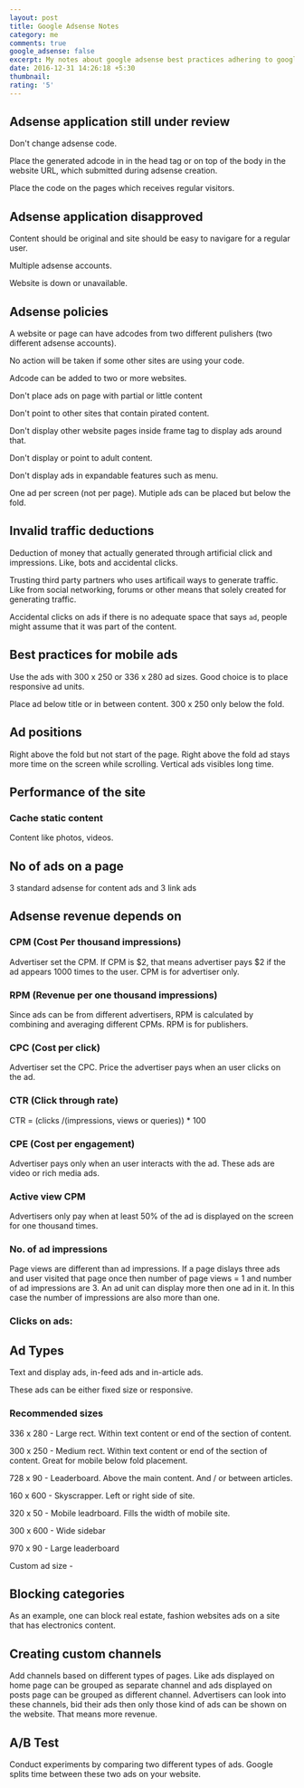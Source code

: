 ```yaml
---
layout: post
title: Google Adsense Notes
category: me
comments: true
google_adsense: false
excerpt: My notes about google adsense best practices adhering to google adsense rules.
date: 2016-12-31 14:26:18 +5:30
thumbnail: 
rating: '5'
---
```

## Adsense application still under review
Don't change adsense code.

Place the generated adcode in in the head tag or on top of the body in the website URL, which submitted during adsense creation.

Place the code on the pages which receives regular visitors.
## Adsense application disapproved
Content should be original and site should be easy to navigare for a regular user.

Multiple adsense accounts.

Website is down or unavailable.
## Adsense policies
A website or page can have adcodes from two different pulishers (two different adsense accounts).

No action will be taken if some other sites are using your code.

Adcode can be added to two or more websites.

Don't place ads on page with partial or little content

Don't point to other sites that contain pirated content.

Don't display other website pages inside frame tag to display ads around that.

Don't display or point to adult content.

Don't display ads in expandable features such as menu.

One ad per screen (not per page). Mutiple ads can be placed but below the fold.
## Invalid traffic deductions
Deduction of money that actually generated through artificial click and impressions. Like, bots and accidental clicks.

Trusting third party partners who uses artificail ways to generate traffic. Like from social networking, forums or other means that solely created for generating traffic.

Accidental clicks on ads if there is no adequate space that says `ad`, people might assume that it was part of the content.
## Best practices for mobile ads
Use the ads with 300 x 250 or 336 x 280 ad sizes. Good choice is to place responsive ad units.

Place ad below title or in between content. 300 x 250 only below the fold.

## Ad positions
Right above the fold but not start of the page. Right above the fold ad stays more time on the screen while scrolling. Vertical ads visibles long time.


## Performance of the site
### Cache static content
Content like photos, videos.

## No of ads on a page
3 standard adsense for content ads and 3 link ads
## Adsense revenue depends on
### CPM (Cost Per thousand impressions)
Advertiser set the CPM. If CPM is $2, that means advertiser pays $2 if the ad appears 1000 times to the user. CPM is for advertiser only.
### RPM (Revenue per one thousand impressions)
Since ads can be from different advertisers, RPM is calculated by combining and averaging different CPMs. RPM is for publishers.
### CPC (Cost per click)
Advertiser set the CPC. Price the advertiser pays when an user clicks on the ad.
### CTR (Click through rate)
CTR = (clicks /(impressions, views or queries)) * 100
### CPE (Cost per engagement)
Advertiser pays only when an user interacts with the ad. These ads are video or rich media ads.
### Active view CPM
Advertisers only pay when at least 50% of the ad is displayed on the screen for one thousand times.
### No. of ad impressions
Page views are different than ad impressions. If a page dislays three ads and user visited that page once then number of page views = 1 and number of ad impressions are 3. An ad unit can display more then one ad in it. In this case the number of impressions are also more than one.
### Clicks on ads:
## Ad Types
Text and display ads, in-feed ads and in-article ads.

These ads can be either fixed size or responsive.
### Recommended sizes
336 x 280 - Large rect. Within text content or end of the section of content.

300 x 250 - Medium rect. Within text content or end of the section of content. Great for mobile below fold placement.

728 x 90 - Leaderboard. Above the main content. And / or between articles.

160 x 600 - Skyscrapper. Left or right side of site.

320 x 50 - Mobile leadrboard. Fills the width of mobile site.

300 x 600 - Wide sidebar

970 x 90 - Large leaderboard

Custom ad size - 
## Blocking categories
As an example, one can block real estate, fashion websites ads on a site that has electronics content.
## Creating custom channels
Add channels based on different types of pages. Like ads displayed on home page can be grouped as separate channel and ads displayed on posts page can be grouped as different channel. Advertisers can look into these channels, bid their ads then only those kind of ads can be shown on the website. That means more revenue.
## A/B Test
Conduct experiments by comparing two different types of ads. Google splits time between these two ads on your website.
